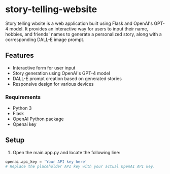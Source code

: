 # story-telling-website

Story telling wbsite is a web application built using Flask and OpenAI's GPT-4 model. It provides an interactive way for users to input their name, hobbies, and friends' names to generate a personalized story, along with a corresponding DALL-E image prompt.

## Features
- Interactive form for user input
- Story generation using OpenAI's GPT-4 model
- DALL-E prompt creation based on generated stories
- Responsive design for various devices

### Requirements
- Python 3
- Flask
- OpenAI Python package
- Openai key

## Setup
1. Open the main app.py and locate the following line:

```python
openai.api_key = 'Your API key here'
# Replace the placeholder API key with your actual OpenAI API key.


